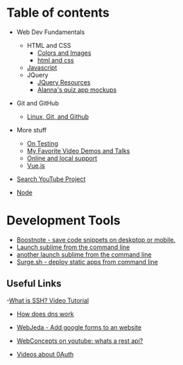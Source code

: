 
# Table of contents
- Web Dev Fundamentals
  - HTML and CSS
    - [Colors and Images](https://alannarisse.github.io/docs/colorsandimages)
    - [html and css](https://alannarisse.github.io/docs/htmlandcss)
  - [Javascript](https://alannarisse.github.io/docs/javascript)
  - JQuery
    - [JQuery Resources](https://alannarisse.github.io/docs/jquery)
    - [Alanna's quiz app mockups](https://github.com/alannarisse/docs/blob/master/unit03/alannas_quiz_app/mockups/index.html)
- Git and GitHub
  - [Linux, Git, and Github](https://alannarisse.github.io/docs/github)
- More stuff
  - [On Testing](https://alannarisse.github.io/docs/testing)
  - [My Favorite Video Demos and Talks](https://alannarisse.github.io/docs/demosandtalks)
  - [Online and local support](https://alannarisse.github.io/docs/support)
  - [Vue.js](https://alannarisse.github.io/docs/vue)

- [Search YouTube Project](https://alannarisse.github.io/docs/searchyoutube)
- [Node](https://alannarisse.github.io/docs/node)

# Development Tools
- [Boostnote - save code snippets on deskptop or mobile.](https://boostnote.io)
- [Launch sublime from the command line](https://olivierlacan.com/posts/launch-sublime-text-3-from-the-command-line/)
- [another launch sublime from the command line](https://ashleynolan.co.uk/blog/launching-sublime-from-the-terminal)
- [Surge.sh - deploy static apps from command line](https://surge.sh)

## Useful Links
-[What is SSH? Video Tutorial](https://www.youtube.com/watch?v=z7jVOenqFYk&list=PLe6EXFvnTV7-_41SpakZoTIYCgX4aMTdU)
- [How does dns work](http://dnsmadeeasy.com/about/what-is-dns/)
- [WebJeda - Add google forms to an website](https://blog.webjeda.com/google-form-customize/#publish-it-on-any-website)
- [WebConcepts on youtube: whats a rest api?](https://www.youtube.com/watch?v=7YcW25PHnAA)

- [Videos about 0Auth](https://www.youtube.com/channel/UCUlQ5VoIzE_kFbYjzUwHTKA/videos)
